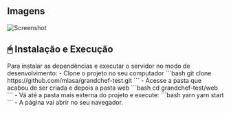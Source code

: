 
## Imagens
![Screenshot](screen1.png)

## 🖱 Instalação e Execução
<p>
  Para instalar as dependências e executar o servidor no modo de desenvolvimento:
  - Clone o projeto no seu computador
    ```bash
      git clone https://github.com/mlasa/grandchef-test.git
    ```
  - Acesse a pasta que acabou de ser criada e depois a pasta web
    ```bash
      cd grandchef-test/web
    ```
  - Vá até a pasta mais externa do projeto e execute:
      ```bash
      yarn
      yarn start
    ```
  - A página vai abrir no seu navegador.
</p>

